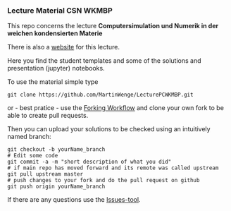 ### Lecture Material CSN WKMBP ###

This repo concerns the lecture
**Computersimulation und Numerik in der weichen kondensierten Materie**

There is also a [website](http://www.ipfdd.de/de/scmbp/soft-condensed-matter-and-biological-physics/numerik-und-computersimulationen-in-der-weichen-kondensierten-materie/) for this lecture.

Here you find the student templates and some of the solutions and presentation (jupyter) notebooks. 

To use the material simple type
```
git clone https://github.com/MartinWenge/LecturePCWKMBP.git
```
or - best pratice - use the [Forking Workflow](https://www.atlassian.com/git/tutorials/comparing-workflows/forking-workflow) and clone your own fork to be able to create pull requests. 

Then you can upload your solutions to be checked using an intuitively named branch:

```
git checkout -b yourName_branch
# Edit some code
git commit -a -m "short description of what you did"
# if main repo has moved forward and its remote was called upstream
git pull upstream master
# push changes to your fork and do the pull request on github
git push origin yourName_branch
```

If there are any questions use the [Issues-tool](https://help.github.com/articles/about-issues/).
